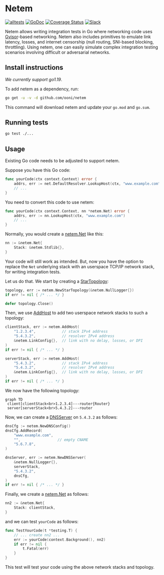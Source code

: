 # Netem

[![alltests](https://github.com/ooni/netem/actions/workflows/alltests.yml/badge.svg)](https://github.com/ooni/netem/actions/workflows/alltests.yml) [![GoDoc](https://pkg.go.dev/badge/github.com/ooni/netem/)](https://pkg.go.dev/github.com/ooni/netem) [![Coverage Status](https://coveralls.io/repos/github/ooni/netem/badge.svg?branch=main)](https://coveralls.io/github/ooni/netem?branch=main) [![Slack](https://slack.openobservatory.org/badge.svg)](https://slack.openobservatory.org/)

Netem allows writing integration tests in Go where networking code
uses [Gvisor](https://gvisor.dev/)-based networking. Netem also
includes primitives to emulate link latency, losses, and internet
censorship (null routing, SNI-based blocking, throttling). Using
netem, one can easily simulate complex integration testing scenarios
involving difficult or adversarial networks.

## Install instructions

_We currently support go1.19_.

To add netem as a dependency, run:

```bash
go get -u -v -d github.com/ooni/netem
```

This command will download netem and update your `go.mod` and `go.sum`.

## Running tests

```bash
go test ./...
```

## Usage

Existing Go code needs to be adjusted to support netem.

Suppose you have this Go code:

```Go
func yourCode(ctx context.Context) error {
	addrs, err := net.DefaultResolver.LookupHost(ctx, "www.example.com")
	// ...
}
```

You need to convert this code to use netem:

```Go
func yourCode(ctx context.Context, nn *netem.Net) error {
	addrs, err := nn.LookupHost(ctx, "www.example.com")
	// ...
}
```

Normally, you would create a [netem.Net](
https://pkg.go.dev/github.com/ooni/netem#Net) like this:

```Go
nn := &netem.Net{
	Stack: &netem.Stdlib{},
}
```

Your code will still work as intended. But, now you have the
option to replace the `Net` underlying stack with an userspace
TCP/IP network stack, for writing integration tests.

Let us do that. We start by creating a [StarTopology](
https://pkg.go.dev/github.com/ooni/netem#StarTopology):

```Go
topology, err := netem.NewStarTopology(&netem.NullLogger{})
if err != nil { /* ... */ }

defer topology.Close()
```

Then, we use [AddHost](https://pkg.go.dev/github.com/ooni/netem#StarTopology.AddHost)
to add two userspace network stacks to such a topology:

```Go
clientStack, err := netem.AddHost(
	"1.2.3.4",            // stack IPv4 address
	"5.4.3.2",            // resolver IPv4 address
	&netem.LinkConfig{},  // link with no delay, losses, or DPI
)
if err != nil { /* ... */ }

serverStack, err := netem.AddHost(
	"5.4.3.2",            // stack IPv4 address
	"5.4.3.2",            // resolver IPv4 address
	&netem.LinkConfig{},  // link with no delay, losses, or DPI
)
if err != nil { /* ... */ }
```

We now have the following topology:

```mermaid
graph TD
 client[clientStack<br>1.2.3.4]---router{Router}
 server[serverStack<br>5.4.3.2]---router
```

Now, we can create a [DNSServer](
https://pkg.go.dev/github.com/ooni/netem#DNSServer)
on `5.4.3.2` as follows:

```Go
dnsCfg := netem.NewDNSConfig()
dnsCfg.AddRecord(
	"www.example.com",
	"",                 // empty CNAME
	"5.6.7.8",
)

dnsServer, err := netem.NewDNSServer(
	&netem.NullLogger{},
	serverStack,
	"5.4.3.2",
	dnsCfg,
)
if err != nil { /* ... */ }
```

Finally, we create a [netem.Net](
https://pkg.go.dev/github.com/ooni/netem#Net) as follows:

```Go
nn2 := &netem.Net{
	Stack: clientStack,
}
```

and we can test `yourCode` as follows:

```Go
func TestYourCode(t *testing.T) {
	// ... create nn2 ...
	err := yourCode(context.Background(), nn2)
	if err != nil {
		t.Fatal(err)
	}
}
```

This test will test your code using the above
network stacks and topology.
